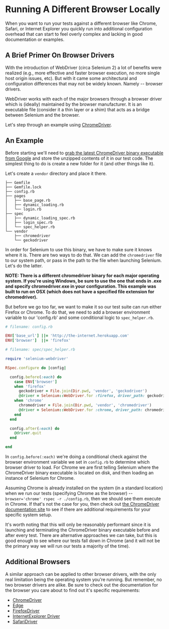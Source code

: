# Running A Different Browser Locally

When you want to run your tests against a different browser like Chrome, Safari, or Internet Explorer you quickly run into additional configuration overhead that can start to feel overly complex and lacking in good documentation or examples.

## A Brief Primer On Browser Drivers

With the introduction of WebDriver (circa Selenium 2) a lot of benefits were realized (e.g., more effective and faster browser execution, no more single host origin issues, etc). But with it came some architectural and configuration differences that may not be widely known. Namely -- browser drivers.

WebDriver works with each of the major browsers through a browser driver which is (ideally) maintained by the browser manufacturer. It is an executable file (consider it a thin layer or a shim) that acts as a bridge between Selenium and the browser.

Let's step through an example using [ChromeDriver](https://github.com/seleniumhq/selenium/wiki/ChromeDriver).

## An Example

Before starting we'll need to [grab the latest ChromeDriver binary executable from Google](http://chromedriver.storage.googleapis.com/index.html) and store the unzipped contents of it in our test code. The simplest thing to do is create a new folder for it (and other things like it).

Let's create a `vendor` directory and place it there.

```text
├── Gemfile
├── Gemfile.lock
├── config.rb
├── pages
│   ├── base_page.rb
│   ├── dynamic_loading.rb
│   └── login.rb
├── spec
│   ├── dynamic_loading_spec.rb
│   ├── login_spec.rb
│   └── spec_helper.rb
└── vendor
    ├── chromedriver
    └── geckodriver
```

In order for Selenium to use this binary, we have to make sure it knows where it is. There are two ways to do that. We can add the `chromedriver` file to our system path, or pass in the path to the file when launching Selenium. Let's do the latter.

__NOTE: There is a different chromedriver binary for each major operating system. If you're using Windows, be sure to use the one that ends in .exe and specify chromedriver.exe in your configuration. This example was built to run on OSX (which does not have a specified file extension for chromedriver).__

But before we go too far, we want to make it so our test suite can run either Firefox or Chrome. To do that, we need to add a browser environment variable to our 'config.rb' and some conditional logic to `spec_helper.rb`.

```ruby
# filename: config.rb

ENV['base_url'] ||= 'http://the-internet.herokuapp.com'
ENV['browser']  ||= 'firefox'
```

```ruby
# filename: spec/spec_helper.rb

require 'selenium-webdriver'

RSpec.configure do |config|

  config.before(:each) do
    case ENV['browser']
    when 'firefox'
      geckodriver = File.join(Dir.pwd, 'vendor', 'geckodriver')
      @driver = Selenium::WebDriver.for :firefox, driver_path: geckodriver
    when 'chrome'
      chromedriver = File.join(Dir.pwd, 'vendor', 'chromedriver')
      @driver = Selenium::WebDriver.for :chrome, driver_path: chromedriver
    end
  end

  config.after(:each) do
    @driver.quit
  end

end
```

In `config.before(:each)` we're doing a conditional check against the browser environment variable we set in `config.rb` to determine which browser driver to load. For Chrome we are first telling Selenium where the ChromeDriver binary executable is located on disk, and then loading an instance of Selenium for Chrome.

Assuming Chrome is already installed on the system (in a standard location) when we run our tests (specifying Chrome as the browser) -- `browser='chrome' rspec -r ./config.rb`, then we should see them execute in Chrome. If that's not the case for you, then check out [the ChromeDriver documentation site](https://github.com/seleniumhq/selenium/wiki/ChromeDriver) to see if there are additional requirements for your specific system setup.

It's worth noting that this will only be reasonably performant since it is launching and terminating the ChromeDriver binary executable before and after every test. There are alternative approaches we can take, but this is good enough to see where our tests fall down in Chrome (and it will not be the primary way we will run our tests a majority of the time).

## Additional Browsers

A similar approach can be applied to other browser drivers, with the only real limitation being the operating system you're running. But remember, no two browser drivers are alike. Be sure to check out the documentation for the browser you care about to find out it's specific requirements:

+ [ChromeDriver](https://github.com/seleniumhq/selenium/wiki/ChromeDriver)
+ [Edge](https://developer.microsoft.com/en-us/microsoft-edge/platform/documentation/dev-guide/tools/webdriver/)
+ [FirefoxDriver](https://github.com/seleniumhq/selenium/wiki/FirefoxDriver)
+ [InternetExplorer Driver](https://github.com/seleniumhq/selenium/wiki/InternetExplorerDriver)
+ [SafariDriver](https://github.com/seleniumhq/selenium/wiki/SafariDriver)

